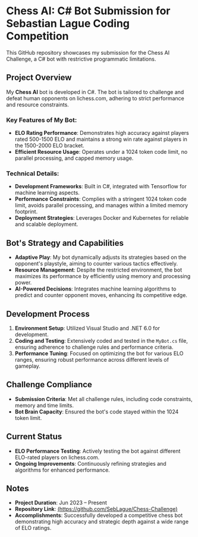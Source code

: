 # Chess AI: C# Bot Submission for Sebastian Lague Coding Competition  
This GitHub repository showcases my submission for the Chess AI Challenge, a C# bot with restrictive programmatic limitations.

## Project Overview
My **Chess AI** bot is developed in C#. The bot is tailored to challenge and defeat human opponents on lichess.com, adhering to strict performance and resource constraints.

### Key Features of My Bot:
- **ELO Rating Performance**: Demonstrates high accuracy against players rated 500-1500 ELO and maintains a strong win rate against players in the 1500-2000 ELO bracket.
- **Efficient Resource Usage**: Operates under a 1024 token code limit, no parallel processing, and capped memory usage.

### Technical Details:
- **Development Frameworks**: Built in C#, integrated with Tensorflow for machine learning aspects.
- **Performance Constraints**: Complies with a stringent 1024 token code limit, avoids parallel processing, and manages within a limited memory footprint.
- **Deployment Strategies**: Leverages Docker and Kubernetes for reliable and scalable deployment.

## Bot's Strategy and Capabilities
- **Adaptive Play**: My bot dynamically adjusts its strategies based on the opponent's playstyle, aiming to counter various tactics effectively.
- **Resource Management**: Despite the restricted environment, the bot maximizes its performance by efficiently using memory and processing power.
- **AI-Powered Decisions**: Integrates machine learning algorithms to predict and counter opponent moves, enhancing its competitive edge.

## Development Process
1. **Environment Setup**: Utilized Visual Studio and .NET 6.0 for development.
2. **Coding and Testing**: Extensively coded and tested in the `MyBot.cs` file, ensuring adherence to challenge rules and performance criteria.
3. **Performance Tuning**: Focused on optimizing the bot for various ELO ranges, ensuring robust performance across different levels of gameplay.

## Challenge Compliance
- **Submission Criteria**: Met all challenge rules, including code constraints, memory and time limits.
- **Bot Brain Capacity**: Ensured the bot's code stayed within the 1024 token limit.

## Current Status
- **ELO Performance Testing**: Actively testing the bot against different ELO-rated players on lichess.com.
- **Ongoing Improvements**: Continuously refining strategies and algorithms for enhanced performance.

## Notes
- **Project Duration**: Jun 2023 – Present
- **Repository Link**: [(https://github.com/SebLague/Chess-Challenge)](https://github.com/SebLague/Chess-Challenge)
- **Accomplishments**: Successfully developed a competitive chess bot demonstrating high accuracy and strategic depth against a wide range of ELO ratings.
